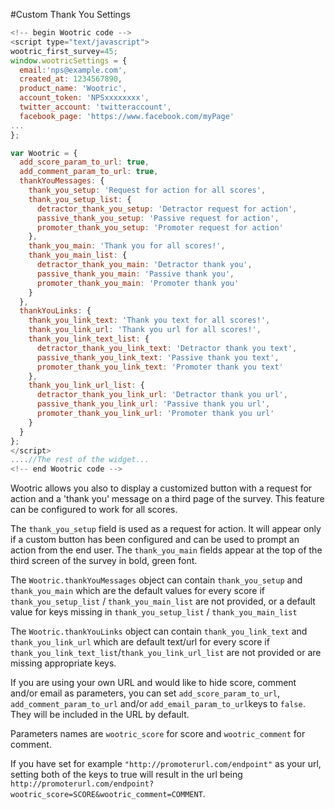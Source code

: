 #Custom Thank You Settings

```javascript
<!--­­ begin Wootric code ­­-->
<script type="text/javascript">
wootric_first_survey=45;
window.wootricSettings = {
  email:'nps@example.com',
  created_at: 1234567890,
  product_name: 'Wootric',
  account_token: 'NPS­xxxxxxxx',
  twitter_account: 'twitteraccount',
  facebook_page: 'https://www.facebook.com/myPage'
...
};

var Wootric = {
  add_score_param_to_url: true,
  add_comment_param_to_url: true,
  thankYouMessages: {
    thank_you_setup: 'Request for action for all scores',
    thank_you_setup_list: {
      detractor_thank_you_setup: 'Detractor request for action',
      passive_thank_you_setup: 'Passive request for action',
      promoter_thank_you_setup: 'Promoter request for action'
    },
    thank_you_main: 'Thank you for all scores!',
    thank_you_main_list: {
      detractor_thank_you_main: 'Detractor thank you',
      passive_thank_you_main: 'Passive thank you',
      promoter_thank_you_main: 'Promoter thank you'
    }
  },
  thankYouLinks: {
    thank_you_link_text: 'Thank you text for all scores!',
    thank_you_link_url: 'Thank you url for all scores!',
    thank_you_link_text_list: {
      detractor_thank_you_link_text: 'Detractor thank you text',
      passive_thank_you_link_text: 'Passive thank you text',
      promoter_thank_you_link_text: 'Promoter thank you text'
    },
    thank_you_link_url_list: {
      detractor_thank_you_link_url: 'Detractor thank you url',
      passive_thank_you_link_url: 'Passive thank you url',
      promoter_thank_you_link_url: 'Promoter thank you url'
    }
  }
};
</script>
....//The rest of the widget...
<!--­­ end Wootric code --­­>
```

Wootric allows you also to display a customized button with a request for action and a 'thank you' message on a third page of the survey. This feature can be configured to work for all scores.

The ```thank_you_setup``` field is used as a request for action. It will
appear only if a custom button has been configured and can be used to prompt an
action from the end user. The ```thank_you_main``` fields appear at the top of
the third screen of the survey in bold, green font.

The ```Wootric.thankYouMessages``` object can contain ```thank_you_setup``` and ```thank_you_main``` which are the default values for every score if ```thank_you_setup_list``` / ```thank_you_main_list``` are not provided, or a default value for keys missing in ```thank_you_setup_list``` / ```thank_you_main_list```

The ```Wootric.thankYouLinks``` object can contain ```thank_you_link_text``` and ```thank_you_link_url``` which are default text/url for every score if ```thank_you_link_text_list```/```thank_you_link_url_list``` are not provided or are missing appropriate keys.

If you are using your own URL and would like to hide score, comment and/or email as parameters, you can set ```add_score_param_to_url```, ```add_comment_param_to_url``` and/or ```add_email_param_to_url```keys to ```false```. They will be included in the URL by default.

Parameters names are ```wootric_score``` for score and ```wootric_comment``` for comment.

If you have set for example ```"http://promoterurl.com/endpoint"``` as your url, setting both of the keys to true will result in the url being ```http://promoterurl.com/endpoint?wootric_score=SCORE&wootric_comment=COMMENT```.
